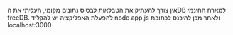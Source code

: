  
אין צורך להעתיק את הטבלאות לבסיס נתונים מקומי, העליתי את הDB למארח החינמי freeDB.
להפעלת האפליקציה יש להקליד node app.js ולאחר מכן להיכנס לכתובת localhost:3000
